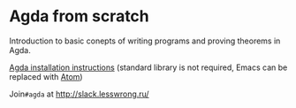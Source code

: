 # Agda from scratch

Introduction to basic conepts of writing programs and proving theorems in Agda.

[Agda installation instructions](http://wiki.portal.chalmers.se/agda/pmwiki.php?n=Main.Download) (standard library is not required, Emacs can be replaced with [Atom](https://atom.io/packages/agda-mode))

Join`#agda` at http://slack.lesswrong.ru/
